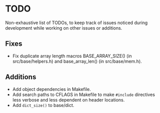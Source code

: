 # TODO

Non-exhaustive list of TODOs, to keep track of issues noticed during development
while working on other issues or additions.

## Fixes

* Fix duplicate array length macros BASE_ARRAY_SIZE() (in src/base/helpers.h)
  and base_array_len() (in src/base/mem.h).

## Additions

* Add object dependencies in Makefile.
* Add search paths to CFLAGS in Makefile to make `#include` directives less
  verbose and less dependent on header locations.
* Add `dict_size()` to base/dict.
